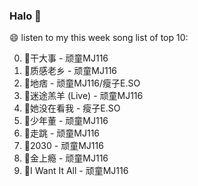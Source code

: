

### Halo 👋

😄 listen to my this week song list of top 10:

0. 🌈干大事  - 顽童MJ116
1. 🌈质感老乡 - 顽童MJ116
2. 🌈地痞 - 顽童MJ116/瘦子E.SO
3. 🌈迷途羔羊 (Live) - 顽童MJ116
4. 🌈她没在看我 - 瘦子E.SO
5. 🌈少年董  - 顽童MJ116
6. 🌈走跳 - 顽童MJ116
7. 🌈2030 - 顽童MJ116
8. 🌈金上瘾 - 顽童MJ116
9. 🌈I Want It All - 顽童MJ116

